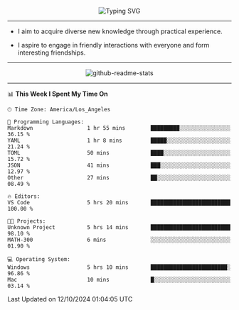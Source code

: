 <p align="center">
  <img src="https://readme-typing-svg.demolab.com?font=Fira+Code&weight=500&size=32&duration=2500&pause=1600&center=true&vCenter=true&random=false&width=1024&height=64&lines=Hi+there+%F0%9F%91%8B;I'm+delighted+you+could+make+it+here+%F0%9F%8E%89;I'm+Harry%2C+a+college+student+still+finding+my+way" alt="Typing SVG" />
</p>


---


- I aim to acquire diverse new knowledge through practical experience.

- I aspire to engage in friendly interactions with everyone and form interesting friendships.


---


<p align="center">
  <img src="https://github-readme-stats.vercel.app/api?username=Harry-Jing&show_icons=true" alt="github-readme-stats"/>
</p>


---

<!--START_SECTION:waka-->
📊 **This Week I Spent My Time On** 

```text
🕑︎ Time Zone: America/Los_Angeles

💬 Programming Languages: 
Markdown                 1 hr 55 mins        █████████░░░░░░░░░░░░░░░░   36.15 % 
YAML                     1 hr 8 mins         █████░░░░░░░░░░░░░░░░░░░░   21.24 % 
TOML                     50 mins             ████░░░░░░░░░░░░░░░░░░░░░   15.72 % 
JSON                     41 mins             ███░░░░░░░░░░░░░░░░░░░░░░   12.97 % 
Other                    27 mins             ██░░░░░░░░░░░░░░░░░░░░░░░   08.49 % 

🔥 Editors: 
VS Code                  5 hrs 20 mins       █████████████████████████   100.00 % 

🐱‍💻 Projects: 
Unknown Project          5 hrs 14 mins       █████████████████████████   98.10 % 
MATH-300                 6 mins              ░░░░░░░░░░░░░░░░░░░░░░░░░   01.90 % 

💻 Operating System: 
Windows                  5 hrs 10 mins       ████████████████████████░   96.86 % 
Mac                      10 mins             █░░░░░░░░░░░░░░░░░░░░░░░░   03.14 % 
```


 Last Updated on 12/10/2024 01:04:05 UTC
<!--END_SECTION:waka-->
